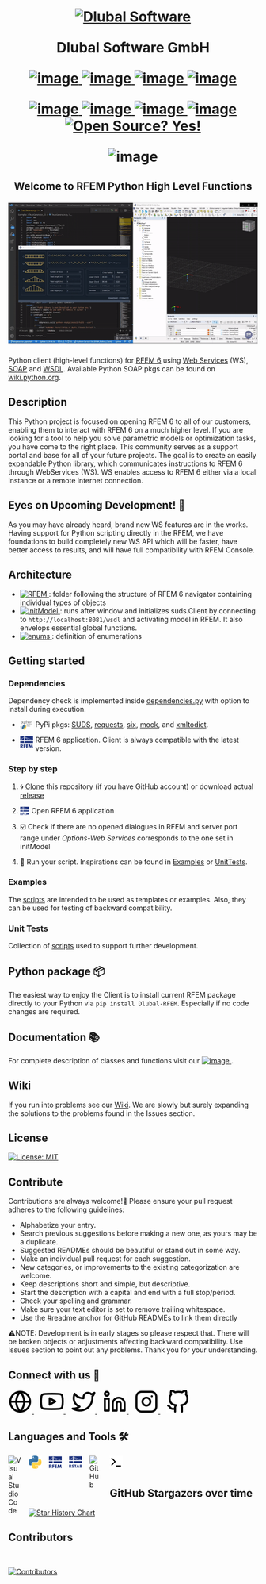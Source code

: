 <h1 align="center">
<a href="https://www.dlubal.com/en" title="Logo"><img src="https://raw.githubusercontent.com/Dlubal-Software/RFEM_Python_Client/main/img/logo.gif" width="180" height="180" alt="Dlubal Software" /></a>

Dlubal Software GmbH

[
![image](https://img.shields.io/twitter/follow/dlubal_en?style=social)
](https://twitter.com/dlubal_en "Twitter Follow")
[
![image](https://img.shields.io/badge/GitHub-Dlubal_Software-darkblue?logo=github&amp;)
](https://github.com/Dlubal-Software "Github Follow")
[
![image](https://img.shields.io/badge/http://-dlubal.com-darkblue)
](https://www.dlubal.com/en-US "Dlubal Website")
[
![image](https://img.shields.io/badge/docs-API-darkblue?logo=read-the-docs&amp;logoColor=white)
](https://dlubal-software.github.io/.github/ "Documentation")

[
![image](https://img.shields.io/badge/RFEM-v5.0-blue)
](https://www.dlubal.com/en/products/rfem-fea-software/what-is-rfem "RFEM")
[
![image](https://img.shields.io/badge/RSTAB-v9.0-blue)
](https://www.dlubal.com/en/products/rstab-beam-structures/what-is-rstab "RFEM")
[
![image](https://img.shields.io/badge/RSECTION-v1.0-blue)
](https://www.dlubal.com/en/products/cross-section-properties-software/rsection "RSECTION")
[
![image](https://img.shields.io/badge/Python-3-blue?logo=python&amp;logoColor=yellow)
](https://www.python.org/)
[
![Open Source? Yes!](https://badgen.net/badge/Open%20Source%20%3F/Yes%21/blue?icon=github)
](https://github.com/Dlubal-Software/RFEM_Python_Client)

![image](https://img.shields.io/badge/coverage-87%25-green)


</h1>


<h2 align="center">

Welcome to RFEM Python High Level Functions

<a href="https://www.dlubal.com/en/products/rfem-fea-software/what-is-rfem" title="API"><img src="https://raw.githubusercontent.com/Dlubal-Software/RFEM_Python_Client/main/img/2Dtruss.gif" width=550 alt="Tutorial" /></a>
</h2>

Python client (high-level functions) for [RFEM 6](https://www.dlubal.com/en/products/rfem-fea-software/what-is-rfem) using [Web Services](https://en.wikipedia.org/wiki/Web_service) (WS), [SOAP](https://cs.wikipedia.org/wiki/SOAP) and [WSDL](https://en.wikipedia.org/wiki/Web_Services_Description_Language). Available Python SOAP pkgs can be found on [wiki.python.org](https://wiki.python.org/moin/WebServices#SOAP).


## Description
This Python project is focused on opening RFEM 6 to all of our customers, enabling them to interact with RFEM 6 on a much higher level. If you are looking for a tool to help you solve parametric models or optimization tasks, you have come to the right place. This community serves as a support portal and base for all of your future projects. The goal is to create an easily expandable Python library, which communicates instructions to RFEM 6 through WebServices (WS). WS enables access to RFEM 6 either via a local instance or a remote internet connection.


## Eyes on Upcoming Development! :eyes:

As you may have already heard, brand new WS features are in the works. Having support for Python scripting directly in the RFEM, we have foundations to build completely new WS API which will be faster, have better access to results, and will have full compatibility with RFEM Console.


## Architecture

* [
![RFEM](https://img.shields.io/badge/RFEM-blue)
](/RFEM): folder following the structure of RFEM 6 navigator containing individual types of objects
* [
![initModel](https://img.shields.io/badge/initModel.py-blue)
](/RFEM/initModel.py): runs after window and initializes suds.Client by connecting to `http://localhost:8081/wsdl` and activating model in RFEM. It also envelops essential global functions.
* [
![enums](https://img.shields.io/badge/enums.py-blue)
](/RFEM/enums.py): definition of enumerations


## Getting started

### Dependencies
Dependency check is implemented inside [dependencies.py](RFEM/dependencies.py) with option to install during execution.
* <img align="left" alt="PyPi" width="26px" src="https://raw.githubusercontent.com/Dlubal-Software/RFEM_Python_Client/main/img/PyPI.png" style="padding-right:5px;">PyPi pkgs: [SUDS](https://github.com/cackharot/suds-py3), [requests](https://pypi.org/project/requests/), [six](https://pypi.org/project/six/), [mock](https://pypi.org/project/mock/), and [xmltodict](https://pypi.org/project/xmltodict/).

* <img align="left" alt="RFEM" width="26px" src="https://raw.githubusercontent.com/Dlubal-Software/RFEM_Python_Client/main/img/RFEM.png" style="padding-right:5px;">RFEM 6 application. Client is always compatible with the latest version.

### Step by step
1) 🌀 [Clone](https://git-scm.com/book/en/v2/Git-Basics-Getting-a-Git-Repository#:~:text=Cloning%20an%20Existing%20Repository) this repository (if you have GitHub account) or download actual [release](https://github.com/Dlubal-Software/RFEM_Python_Client/releases)

2) <img align="left" alt="RFEM" width="18px" src="https://raw.githubusercontent.com/Dlubal-Software/RFEM_Python_Client/main/img/RFEM.png" style="padding-right:5px;"> Open RFEM 6 application

3) ☑️ Check if there are no opened dialogues in RFEM and server port range under *Options-Web Services* corresponds to the one set in initModel

4) 🏃 Run your script. Inspirations can be found in [Examples](/Examples/) or [UnitTests](/UnitTests/).

### Examples
The [scripts](https://github.com/Dlubal-Software/RFEM_Python_Client/tree/main/Examples) are intended to be used as templates or examples. Also, they can be used for testing of backward compatibility.

### Unit Tests
Collection of [scripts](https://github.com/Dlubal-Software/RFEM_Python_Client/tree/main/UnitTests) used to support further development.

## Python package 📦
The easiest way to enjoy the Client is to install current RFEM package directly to your Python via `pip install Dlubal-RFEM`. Especially if no code changes are required.

## Documentation 📚
For complete description of classes and functions visit our [
![image](https://img.shields.io/badge/GitHub-page-darkblue?logo=github&amp;)
](https://dlubal-software.github.io/.github/guide/ready.html).

## Wiki
If you run into problems see our [Wiki](https://github.com/Dlubal-Software/RFEM_Python_Client/wiki). We are slowly but surely expanding the solutions to the problems found in the Issues section.

## License
[
![License: MIT](https://img.shields.io/badge/License-MIT-yellow.svg)
](https://opensource.org/licenses/MIT)

## Contribute
Contributions are always welcome!🙂 Please ensure your pull request adheres to the following guidelines:

* Alphabetize your entry.
* Search previous suggestions before making a new one, as yours may be a duplicate.
* Suggested READMEs should be beautiful or stand out in some way.
* Make an individual pull request for each suggestion.
* New categories, or improvements to the existing categorization are welcome.
* Keep descriptions short and simple, but descriptive.
* Start the description with a capital and end with a full stop/period.
* Check your spelling and grammar.
* Make sure your text editor is set to remove trailing whitespace.
* Use the #readme anchor for GitHub READMEs to link them directly

⚠️NOTE: Development is in early stages so please respect that. There will be broken objects or adjustments affecting backward compatibility. Use Issues section to point out any problems. Thank you for your understanding.


## Connect with us 🤝

[
![website](https://raw.githubusercontent.com/Dlubal-Software/RFEM_Python_Client/90dd83267c3d46e9a9736b2659aeb3fb23a838da/img/globe-light.svg)
](https://www.dlubal.com/en)
&nbsp;&nbsp;
[
![Youtube](https://raw.githubusercontent.com/Dlubal-Software/RFEM_Python_Client/90dd83267c3d46e9a9736b2659aeb3fb23a838da/img/youtube-light.svg)
](https://www.youtube.com/c/DlubalEN)
&nbsp;&nbsp;
[
![Twitter](https://raw.githubusercontent.com/Dlubal-Software/RFEM_Python_Client/90dd83267c3d46e9a9736b2659aeb3fb23a838da/img/twitter-light.svg)
](https://twitter.com/dlubal_en)
&nbsp;&nbsp;
[
![LinkedIn](https://raw.githubusercontent.com/Dlubal-Software/RFEM_Python_Client/90dd83267c3d46e9a9736b2659aeb3fb23a838da/img/linkedin-light.svg)
](https://de.linkedin.com/company/dlubal-software)
&nbsp;&nbsp;
[
![Instagram](https://raw.githubusercontent.com/Dlubal-Software/RFEM_Python_Client/90dd83267c3d46e9a9736b2659aeb3fb23a838da/img/instagram-light.svg)
](https://www.instagram.com/dlubal_software/)
&nbsp;&nbsp;
[
![GitHub](https://raw.githubusercontent.com/Dlubal-Software/RFEM_Python_Client/90dd83267c3d46e9a9736b2659aeb3fb23a838da/img/github-light.svg)
](https://github.com/Dlubal-Software)

## Languages and Tools 🛠️

[<img align="left" alt="Visual Studio Code" width="26px" src="https://cdn.jsdelivr.net/gh/devicons/devicon/icons/vscode/vscode-original.svg" style="padding-right:15px;" />](https://code.visualstudio.com/)
[<img align="left" alt="Python" width="26px" src="https://raw.githubusercontent.com/Dlubal-Software/RFEM_Python_Client/main/img/Python.png" style="padding-right:15px;" />](https://www.python.org/)
[<img align="left" alt="RFEM" width="26px" src="https://raw.githubusercontent.com/Dlubal-Software/RFEM_Python_Client/main/img/RFEM.png" style="padding-right:15px;" />](https://www.dlubal.com/en/products/rfem-fea-software/what-is-rfem)
[<img align="left" alt="RSTAB" width="26px" src="https://raw.githubusercontent.com/Dlubal-Software/RFEM_Python_Client/main/img/RSTAB.png" style="padding-right:15px;" />](https://www.dlubal.com/en/products/rstab-beam-structures/what-is-rstab)
[<img align="left" alt="GitHub" width="26px" src="https://user-images.githubusercontent.com/3369400/139448065-39a229ba-4b06-434b-bc67-616e2ed80c8f.png" style="padding-right:15px;" />](https://github.com/Dlubal-Software)
<img align="left" alt="Terminal" width="26px" src="https://raw.githubusercontent.com/Dlubal-Software/RFEM_Python_Client/90dd83267c3d46e9a9736b2659aeb3fb23a838da/img/terminal-light.svg" style="padding-right:15px;" />
</br>
</br>

## GitHub Stargazers over time

[
![Star History Chart](https://api.star-history.com/svg?repos=Dlubal-Software/RFEM_Python_Client&type=Date)
](https://star-history.com/#Dlubal-Software/RFEM_Python_Client&Date)


## Contributors

</br>

[
![Contributors](https://contrib.rocks/image?repo=Dlubal-Software/RFEM_Python_Client)
](https://github.com/Dlubal-Software/RFEM_Python_Client/graphs/contributors)